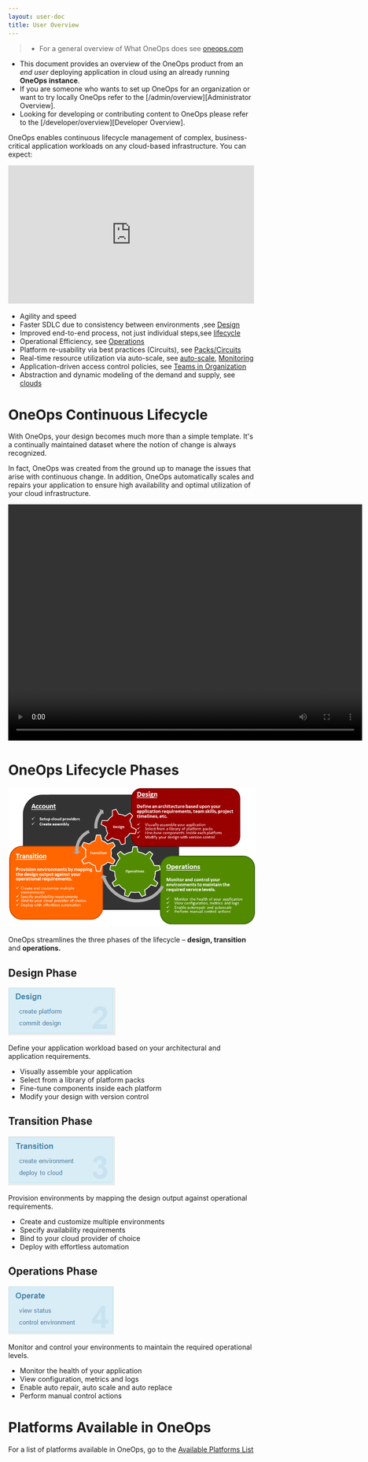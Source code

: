 ```yaml
---
layout: user-doc
title: User Overview
---
```


>* For a general overview of What OneOps does see [oneops.com](http://www.oneops.com)
* This document provides an overview of the OneOps product from an *end user* deploying application in cloud using
an already running **OneOps instance**.
* If you are someone who wants to set up OneOps for an organization or want to try locally OneOps refer to the
[/admin/overview][Administrator Overview].
* Looking for developing or contributing content to OneOps please refer to the
  [/developer/overview][Developer Overview].

OneOps enables continuous lifecycle management of complex, business-critical application workloads on any
cloud-based infrastructure. You can expect:

<iframe src="https://player.vimeo.com/video/44430261" width="500" height="281" frameborder="0" webkitallowfullscreen mozallowfullscreen allowfullscreen></iframe><br/>

* Agility and speed
* Faster SDLC due to consistency between environments ,see [Design]()
* Improved end-to-end process, not just individual steps,see [lifecycle][]
* Operational Efficiency, see [Operations][]
* Platform re-usability via best practices (Circuits), see [Packs/Circuits][]
* Real-time resource utilization via auto-scale, see [auto-scale][], [Monitoring][]
* Application-driven access control policies, see [Teams in Organization][]
* Abstraction and dynamic modeling of the demand and supply, see [clouds][]

# OneOps Continuous Lifecycle

With OneOps, your design becomes much more than a simple template. It's a
continually maintained dataset where the notion of change is always recognized.

In fact, OneOps was created from the ground up to manage the issues that arise with
continuous change. In addition, OneOps automatically scales and repairs your
application to ensure high availability and optimal utilization of your cloud infrastructure.

<video width="720" height="480" preload="metadata" controls="" class="grovo-video">
    <source src="http://videos.grovo.com/0515_walmart-what-is-oneops_4668.webm?vpv=1" type="video/webm">
    Your browser does not implement HTML5 video.
    </video>

# OneOps Lifecycle Phases

![OneOps Product Overview](/assets/docs/local/images/oneops-product-overview.png)

OneOps streamlines the three phases of the lifecycle – **design, transition** and **operations.**

## Design Phase

![Basic Introduction Continuous Lifecycle Design](/assets/docs/local/images/basic-introduction-continuous-lifecycle-design.png)

Define your application workload based on your architectural and application requirements.

* Visually assemble your application
* Select from a library of platform packs
* Fine-tune components inside each platform
* Modify your design with version control

## Transition Phase

![Basic Introduction Transition Lifecycle Transition](/assets/docs/local/images/basic-introduction-continuous-lifecycle-transition.png)

Provision environments by mapping the design output against operational requirements.

* Create and customize multiple environments
* Specify availability requirements
* Bind to your cloud provider of choice
* Deploy with effortless automation

## Operations Phase

![Basic Introduction Continuous Lifecycle Operations](/assets/docs/local/images/basic-introduction-continuous-lifecycle-operations.png)

Monitor and control your environments to maintain the required operational levels.

* Monitor the health of your application
* View configuration, metrics and logs
* Enable auto repair, auto scale and auto replace
* Perform manual control actions

# Platforms Available in OneOps

For a list of platforms available in OneOps, go to the [Available Platforms List][]

[Design]:/user/key-concepts/#design-in-oneops
[Transition]:/user/key-concepts/#transition-in-oneops
[Operations]:/user/key-concepts/#operations-in-oneops
[Add a Platform]:/user/howto/add-a-platform-to-a-design.html
[platforms]:/user/key-concepts/#platform
[Platform Dependency]:/user/references/#platform-links-reference
[Environment]:/user/key-concepts/#environment
[Components]:/user/key-concepts/#component
[catalogs]:/user/howto/catalogs.html
[Packs/Circuits]:/user/references/#platform-packs
[Availability Modes]:/user/references/#availability-modes
[Environment Profiles]:/user/references/#environment-profiles
[Detailed Environment]:/user/references/#environment
[Detailed Transition]:/user/references/#transition
[Monitoring]:/user/references/#monitoring-reference
[Assembly]:/user/key-concepts/#assembly
[deployment-architecture-overview]:/user/key-concepts/#deployment-architecture-overview
[Account]:/user/howto/set-up-your-user-account.html
[clouds]:/user/references/#cloud-providers
[platforms]:/user/references/#platform-packs
[create assembly]:/user/howto/create-assemblies-to-design-applications.html
[create design]:/user/howto/add-new-cloud.html
[create platform]:/user/howto/add-a-platform-to-a-design.html
[commit design]:/user/howto/add-a-platform-to-a-design.html
[create environment]:/user/howto/create-an-environment.html
[deploy to cloud]:/user/howto/deploy-to-cloud.html
[view status]:/user/howto/create-an-environment.html
[view status]:/user/howto/control-environment.html
[initial set up]:/user/getting-started/
[Teams in Organization]:/user/howto/create-a-team-in-an-organization.html
[Add a User to a Team]:/user/howto/add-user-to-team.html
[lifecycle]:/user/key-concepts/#oneops-lifecycle-phases
[clouds]:/user/references/#cloud-providers
[auto-scale]:/user/references/#auto-scale
[Available Platforms List]:/user/references/#available-platforms-list


